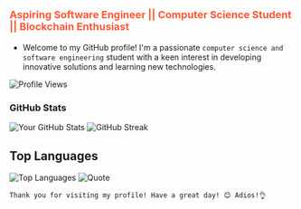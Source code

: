 ### <p style="font-size: 18px; font-weight: bold; color: #FF5733; animation: neonText 2s infinite alternate;">Aspiring Software Engineer || Computer Science Student || Blockchain Enthusiast</p>

* Welcome to my GitHub profile! I'm a passionate `computer science and software engineering` student with a keen interest in developing innovative solutions and learning new technologies.

![Profile Views](https://komarev.com/ghpvc/?username=levywanke&color=blueviolet)

### GitHub Stats

![Your GitHub Stats](https://github-readme-stats.vercel.app/api?username=levywanke&show_icons=true&theme=radical)  ![GitHub Streak](https://github-readme-streak-stats.herokuapp.com/?user=levywanke&theme=radical)

## Top Languages

![Top Languages](https://github-readme-stats.vercel.app/api/top-langs/?username=levywanke&layout=compact&theme=radical)   ![Quote](https://quotes-github-readme.vercel.app/api?type=horizontal&theme=radical)






`Thank you for visiting my profile! Have a great day! 😊 Adios!👌`

